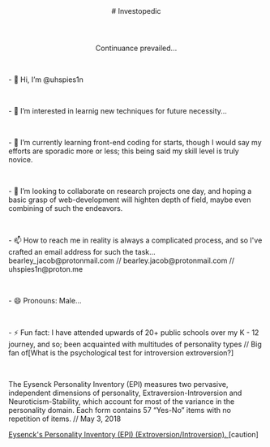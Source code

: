 <!DOCUTYPE html>
<html>
<body>
  <header> # Investopedic</header>
<p align='center'>Continuance prevailed...</p></br>
<p>- 👋 Hi, I’m @uhspies1n</p></br>
<p>- 👀 I’m interested in learnig new techniques for future necessity...</p></br>
<p>- 🌱 I’m currently learning front-end coding for starts, though I would say my efforts are sporadic more or less; this being said my skill level is truly novice.</p></br>
<p>- 💞️ I’m looking to collaborate on research projects one day, and hoping a basic grasp of web-development will highten depth of field, maybe even combining of such the endeavors.</p></br>
<p>- 📫 How to reach me in reality is always a complicated process, and so I've crafted an email address for such the task...</br> bearley_jacob@protonmail.com // bearley.jacob@protonmail.com // uhspies1n@proton.me</p></br>
<p>- 😄 Pronouns: Male...</p></br>
<p>- ⚡ Fun fact: I have attended upwards of 20+ public schools over my K - 12 journey, and so; been acquainted with multitudes of personality types // Big fan of[What is the psychological test for introversion extroversion?]</p></br>
<p>The Eysenck Personality Inventory (EPI) measures two pervasive, independent dimensions of personality, Extraversion-Introversion and Neuroticism-Stability, which account for most of the variance in the personality domain. Each form contains 57 “Yes-No” items with no repetition of items. // May 3, 2018</p>
<p><a href='https://chsresults.com/blog/test/eysencks-personality-inventory-epi-extroversionintroversion/#:~:text=The%20Eysenck%20Personality%20Inventory%20(EPI,with%20no%20repetition%20of%20items'>Eysenck's Personality Inventory (EPI) (Extroversion/Introversion). </a> [caution]</p></br>
</body>
</html>
